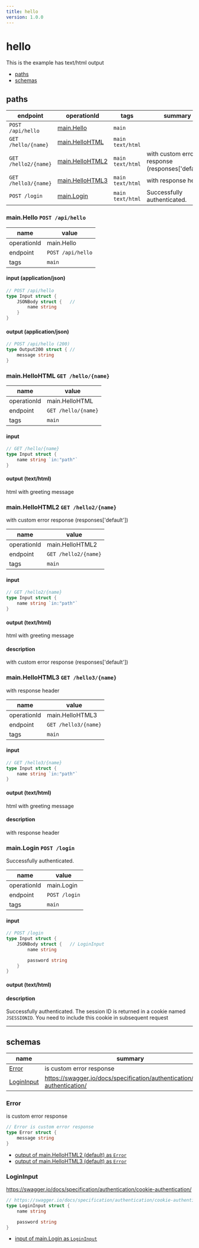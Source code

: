 ```yaml
---
title: hello
version: 1.0.0
---
```


# hello

This is the example has text/html output

- [paths](#paths)
- [schemas](#schemas)

## paths

| endpoint | operationId | tags | summary |
| --- | --- | --- | --- |
| `POST /api/hello` | [main.Hello](#mainhello-post-apihello)  | `main` |  |
| `GET /hello/{name}` | [main.HelloHTML](#mainhellohtml-get-helloname)  | `main text/html` |  |
| `GET /hello2/{name}` | [main.HelloHTML2](#mainhellohtml2-get-hello2name)  | `main text/html` | with custom error response (responses['default']) |
| `GET /hello3/{name}` | [main.HelloHTML3](#mainhellohtml3-get-hello3name)  | `main text/html` | with response header |
| `POST /login` | [main.Login](#mainlogin-post-login)  | `main text/html` | Successfully authenticated. |


### main.Hello `POST /api/hello`



| name | value |
| --- | --- |
| operationId | main.Hello |
| endpoint | `POST /api/hello` |
| tags | `main` |



#### input (application/json)

```go
// POST /api/hello
type Input struct {
	JSONBody struct {	// 
		name string
	}
}
```

#### output (application/json)

```go
// POST /api/hello (200)
type Output200 struct {	// 
	message string
}
```


### main.HelloHTML `GET /hello/{name}`



| name | value |
| --- | --- |
| operationId | main.HelloHTML |
| endpoint | `GET /hello/{name}` |
| tags | `main` |



#### input

```go
// GET /hello/{name}
type Input struct {
	name string `in:"path"`
}
```

#### output (text/html)

html with greeting message
### main.HelloHTML2 `GET /hello2/{name}`

with custom error response (responses['default'])

| name | value |
| --- | --- |
| operationId | main.HelloHTML2 |
| endpoint | `GET /hello2/{name}` |
| tags | `main` |



#### input

```go
// GET /hello2/{name}
type Input struct {
	name string `in:"path"`
}
```

#### output (text/html)

html with greeting message

#### description

with custom error response (responses['default'])
### main.HelloHTML3 `GET /hello3/{name}`

with response header

| name | value |
| --- | --- |
| operationId | main.HelloHTML3 |
| endpoint | `GET /hello3/{name}` |
| tags | `main` |



#### input

```go
// GET /hello3/{name}
type Input struct {
	name string `in:"path"`
}
```

#### output (text/html)

html with greeting message

#### description

with response header
### main.Login `POST /login`

Successfully authenticated.

| name | value |
| --- | --- |
| operationId | main.Login |
| endpoint | `POST /login` |
| tags | `main` |



#### input

```go
// POST /login
type Input struct {
	JSONBody struct {	// LoginInput
		name string

		password string
	}
}
```

#### output (text/html)



#### description

Successfully authenticated.
The session ID is returned in a cookie named `JSESSIONID`. You need to include this cookie in subsequent request



----------------------------------------

## schemas

| name | summary |
| --- | --- |
| [Error](#error) | is custom error response |
| [LoginInput](#logininput) | https://swagger.io/docs/specification/authentication/cookie-authentication/ |



### Error

is custom error response

```go
// Error is custom error response
type Error struct {
	message string
}
```

- [output of main.HelloHTML2 (default) as `Error`](#mainhellohtml2-get-hello2name)
- [output of main.HelloHTML3 (default) as `Error`](#mainhellohtml3-get-hello3name)

### LoginInput

https://swagger.io/docs/specification/authentication/cookie-authentication/

```go
// https://swagger.io/docs/specification/authentication/cookie-authentication/
type LoginInput struct {
	name string

	password string
}
```

- [input of main.Login as `LoginInput`](#mainlogin-post-login)
